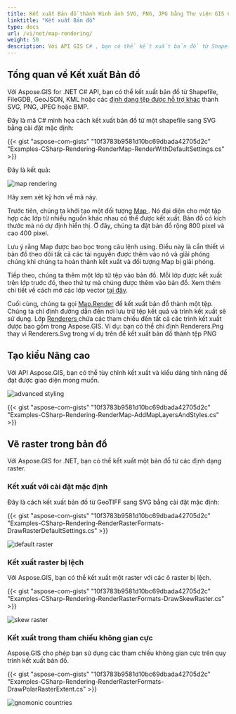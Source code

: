 ```yaml
---
title: Kết xuất Bản đồ thành Hình ảnh SVG, PNG, JPG bằng Thư viện GIS C#
linktitle: "Kết xuất Bản đồ"
type: docs
url: /vi/net/map-rendering/
weight: 50
description: Với API GIS C# , bạn có thể kết xuất bản đồ từ Shapefile, FileGDB, GeoJSON, KML, thực hiện tạo kiểu nâng cao và vẽ bản đồ từ định dạng raster.
---
```


## **Tổng quan về Kết xuất Bản đồ**
Với Aspose.GIS for .NET C# API, bạn có thể kết xuất bản đồ từ Shapefile, FileGDB, GeoJSON, KML hoặc các [định dạng tệp được hỗ trợ khác](/gis/net/supported-file-formats/) thành SVG, PNG, JPEG hoặc BMP.

Đây là mã C# minh họa cách kết xuất bản đồ từ một shapefile sang SVG bằng cài đặt mặc định:



{{< gist "aspose-com-gists" "10f3783b9581d10bc69dbada42705d2c" "Examples-CSharp-Rendering-RenderMap-RenderWithDefaultSettings.cs" >}}



Đây là kết quả:



![map rendering](map_rendering.png)

Hãy xem xét kỹ hơn về mã này.

Trước tiên, chúng ta khởi tạo một đối tượng [Map ](https://reference.aspose.com/gis/net/aspose.gis.rendering/map). Nó đại diện cho một tập hợp các lớp từ nhiều nguồn khác nhau có thể được kết xuất. Bản đồ có kích thước mà nó dự định hiển thị. Ở đây, chúng ta đặt bản đồ rộng 800 pixel và cao 400 pixel.

Lưu ý rằng Map được bao bọc trong câu lệnh using. Điều này là cần thiết vì bản đồ theo dõi tất cả các tài nguyên được thêm vào nó và giải phóng chúng khi chúng ta hoàn thành kết xuất và đối tượng Map bị giải phóng.

Tiếp theo, chúng ta thêm một lớp từ tệp vào bản đồ. Mỗi lớp được kết xuất trên lớp trước đó, theo thứ tự mà chúng được thêm vào bản đồ. Xem thêm chi tiết về cách mở các lớp vector [tại đây](/gis/net/working-with-vector-layers/).

Cuối cùng, chúng ta gọi [Map.Render](https://reference.aspose.com/gis/net/aspose.gis.rendering.map/render/methods/1) để kết xuất bản đồ thành một tệp. Chúng ta chỉ định đường dẫn đến nơi lưu trữ tệp kết quả và trình kết xuất sẽ sử dụng. Lớp [Renderers ](https://reference.aspose.com/gis/net/aspose.gis.rendering/renderers) chứa các tham chiếu đến tất cả các trình kết xuất được bao gồm trong Aspose.GIS. Ví dụ: bạn có thể chỉ định Renderers.Png thay vì Renderers.Svg trong ví dụ trên để kết xuất bản đồ thành tệp PNG

## **Tạo kiểu Nâng cao**
Với API Aspose.GIS, bạn có thể tùy chỉnh kết xuất và kiểu dáng tính năng để đạt được giao diện mong muốn. 

![advanced styling](advanced_styling.png)

{{< gist "aspose-com-gists" "10f3783b9581d10bc69dbada42705d2c" "Examples-CSharp-Rendering-RenderMap-AddMapLayersAndStyles.cs" >}}
## **Vẽ raster trong bản đồ**
Với Aspose.GIS for .NET, bạn có thể kết xuất một bản đồ từ các định dạng raster.
### **Kết xuất với cài đặt mặc định**
Đây là cách kết xuất bản đồ từ GeoTIFF sang SVG bằng cài đặt mặc định:

{{< gist "aspose-com-gists" "10f3783b9581d10bc69dbada42705d2c" "Examples-CSharp-Rendering-RenderRasterFormats-DrawRasterDefaultSettings.cs" >}}

![default raster](default_raster.png)
### **Kết xuất raster bị lệch**
Với Aspose.GIS, bạn có thể kết xuất một raster với các ô raster bị lệch.

{{< gist "aspose-com-gists" "10f3783b9581d10bc69dbada42705d2c" "Examples-CSharp-Rendering-RenderRasterFormats-DrawSkewRaster.cs" >}}

![skew raster](skew_raster.png)
### **Kết xuất trong tham chiếu không gian cực**
Aspose.GIS cho phép bạn sử dụng các tham chiếu không gian cực trên quy trình kết xuất bản đồ.

{{< gist "aspose-com-gists" "10f3783b9581d10bc69dbada42705d2c" "Examples-CSharp-Rendering-RenderRasterFormats-DrawPolarRasterExtent.cs" >}}

![gnomonic countries](gnomonic_countries.png)
